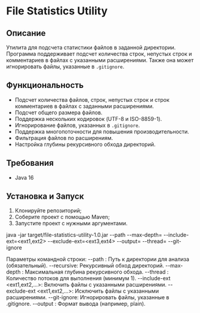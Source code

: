 # File Statistics Utility

## Описание
Утилита для подсчета статистики файлов в заданной директории. Программа поддерживает подсчет количества строк, непустых строк и комментариев в файлах с указанными расширениями. Также она может игнорировать файлы, указанные в `.gitignore`.

## Функциональность
- Подсчет количества файлов, строк, непустых строк и строк комментариев в файлах с заданными расширениями.
- Подсчет общего размера файлов.
- Поддержка нескольких кодировок (UTF-8 и ISO-8859-1).
- Игнорирование файлов, указанных в `.gitignore`.
- Поддержка многопоточности для повышения производительности.
- Фильтрация файлов по расширениям.
- Настройка глубины рекурсивного обхода директорий.

## Требования
- Java 16

## Установка и Запуск
1. Клонируйте репозиторий;
2. Соберите проект с помощью Maven;
3. Запустите проект с нужными аргументами.
   
java -jar target/file-statistics-utility-1.0.jar --path <path-to-directory> --max-depth=<depth> --include-ext=<ext1,ext2> --exclude-ext=<ext3,ext4> --output=<format> --thread=<number-of-threads> --git-ignore

Параметры командной строки:
--path <path>: Путь к директории для анализа (обязательный).
--recursive: Рекурсивный обход директорий.
--max-depth <depth>: Максимальная глубина рекурсивного обхода.
--thread <number-of-threads>: Количество потоков для выполнения (минимум 1).
--include-ext <ext1,ext2,...>: Включить файлы с указанными расширениями.
--exclude-ext <ext1,ext2,...>: Исключить файлы с указанными расширениями.
--git-ignore: Игнорировать файлы, указанные в .gitignore.
--output <format>: Формат вывода (например, plain).
